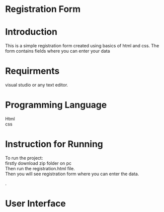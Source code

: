 # Registration Form
# Introduction
 This is  a simple registration form created using basics of html and css. The form contains fields where you can enter your data

# Requirments
visual studio or any text editor. <br>

# Programming Language
Html <br>
css


 # Instruction for Running
 To run the project:<br>
 firstly download zip folder on pc<br>
 Then run the registration.html file.<br>
 Then you will see registration form where you can enter the data.<br>

.
# User Interface
